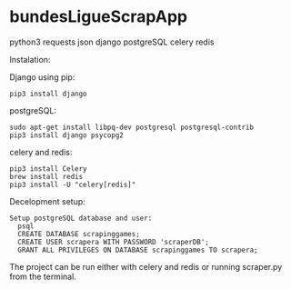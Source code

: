# bundesLigueScrapApp

python3
  requests
  json
django
postgreSQL
celery
redis


Instalation:

  Django using pip:
  
    pip3 install django 
  
  postgreSQL:
    
    sudo apt-get install libpq-dev postgresql postgresql-contrib
    pip3 install django psycopg2
    

  celery and redis:
  
    pip3 install Celery
    brew install redis
    pip3 install -U "celery[redis]"
  
  
Decelopment setup:
  
    Setup postgreSQL database and user:
      psql
      CREATE DATABASE scrapinggames;
      CREATE USER scrapera WITH PASSWORD 'scraperDB';
      GRANT ALL PRIVILEGES ON DATABASE scrapinggames TO scrapera;
    
The project can be run either with celery and redis or running scraper.py from the terminal.
